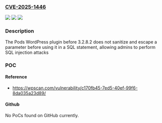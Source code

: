 ### [CVE-2025-1446](https://cve.mitre.org/cgi-bin/cvename.cgi?name=CVE-2025-1446)
![](https://img.shields.io/static/v1?label=Product&message=Pods&color=blue)
![](https://img.shields.io/static/v1?label=Version&message=0%3C%203.2.8.2%20&color=brighgreen)
![](https://img.shields.io/static/v1?label=Vulnerability&message=CWE-89%20SQL%20Injection&color=brighgreen)

### Description

The Pods  WordPress plugin before 3.2.8.2 does not sanitize and escape a parameter before using it in a SQL statement, allowing admins to perform SQL injection attacks

### POC

#### Reference
- https://wpscan.com/vulnerability/c170fb45-7ed5-40ef-99f6-8da035a23d89/

#### Github
No PoCs found on GitHub currently.

